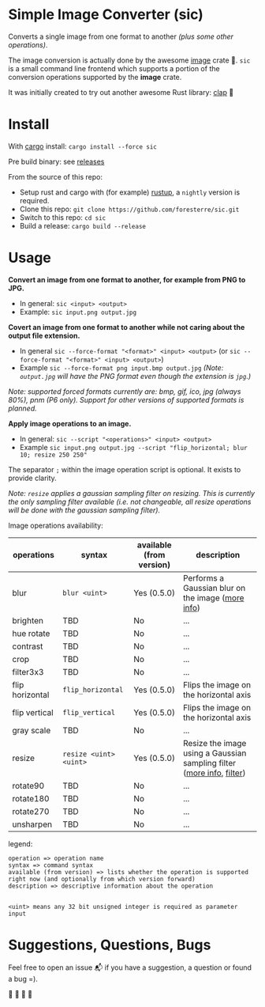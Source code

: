 # Simple Image Converter (sic)

Converts a single image from one format to another _(plus some other operations)_.

The image conversion is actually done by the awesome [image](https://crates.io/crates/image) crate  :balloon:.
`sic` is a small command line frontend which supports a portion of the conversion operations supported by the __image__ crate.

It was initially created to try out another awesome Rust library:  [clap](https://crates.io/crates/clap) :tada:


# Install

With [cargo](https://crates.io/crates/sic) install: `cargo install --force sic`

Pre build binary: see [releases](https://github.com/foresterre/sic/releases)

From the source of this repo:
- Setup rust and cargo with (for example) [rustup](https://rustup.rs/), a `nightly` version is required.
- Clone this repo: `git clone https://github.com/foresterre/sic.git`
- Switch to this repo: `cd sic`
- Build a release: `cargo build --release`


# Usage

**Convert an image from one format to another, for example from PNG to JPG.**
* In general: `sic <input> <output>`
* Example: `sic input.png output.jpg`

**Covert an image from one format to another while not caring about the output file extension.**
* In general `sic --force-format "<format>" <input> <output>` (or  `sic --force-format "<format>" <input> <output>`)
* Example `sic --force-format png input.bmp output.jpg` _(Note: `output.jpg` will have the PNG format even though the extension is `jpg`.)_

_Note: supported forced formats currently are: bmp, gif, ico, jpg (always 80%), pnm (P6 only). Support for other versions of supported formats is planned._

**Apply image operations to an image.**
* In general: `sic --script "<operations>" <input> <output> `
* Example `sic input.png output.jpg --script "flip_horizontal; blur 10; resize 250 250"`

The separator `;` within the image operation script is optional. It exists to provide clarity.  

_Note: `resize` applies a gaussian sampling filter on resizing. This is currently the only sampling filter available (i.e. not changeable, all resize operations will be done with the gaussian sampling filter)._

Image operations availability:


|operations|syntax|available (from version)|description|
|---|---|---|---|
|blur               | `blur <uint>`           | Yes (0.5.0) 	 | Performs a Gaussian blur on the image ([more info](https://docs.rs/image/0.19.0/image/imageops/fn.blur.html)) |
|brighten           | TBD                     | No               | ... |
|hue rotate         | TBD                     | No               | ... |
|contrast           | TBD                     | No               | ... |
|crop               | TBD                     | No               | ... |
|filter3x3          | TBD                     | No               | ... |
|flip horizontal    | `flip_horizontal`       | Yes (0.5.0) 	 | Flips the image on the horizontal axis |
|flip vertical      | `flip_vertical`         | Yes (0.5.0) 	 | Flips the image on the horizontal axis |
|gray scale         | TBD                     | No               | ... |
|resize             | `resize <uint> <uint>`  | Yes (0.5.0) 	 | Resize the image using a Gaussian sampling filter ([more info](https://docs.rs/image/0.19.0/image/imageops/fn.resize.html), [filter](https://docs.rs/image/0.19.0/image/enum.FilterType.html#variant.Gaussian)) |
|rotate90           | TBD                     | No               | ... |
|rotate180          | TBD                     | No               | ... |
|rotate270          | TBD                     | No               | ... |
|unsharpen          | TBD                     | No               | ... |


legend:
```
operation => operation name
syntax => command syntax
available (from version) => lists whether the operation is supported right now (and optionally from which version forward)
description => descriptive information about the operation


<uint> means any 32 bit unsigned integer is required as parameter input
```

# Suggestions, Questions, Bugs

Feel free to open an issue :mailbox_with_mail: if you have a suggestion, a question or found a bug =).

:guitar: :trumpet: :violin: :saxophone: